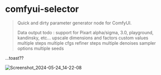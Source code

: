 # comfyui-selector
 
> Quick and dirty parameter generator node for ComfyUI.
> 
> Data output todo :
> support for Pixart alpha/sigma, 3.0, playground, kandinsky, etc...
> upscale dimensions and factors
> custom values
> multiple steps
> multiple cfgs
> refiner steps
> multiple denoises
> sampler options
> multiple seeds

...toast??

![Screenshot_2024-05-24_14-22-08](https://github.com/exdysa/comfyui-selector/assets/91800957/08a61d7a-6705-4089-b34c-f04df0203647)

